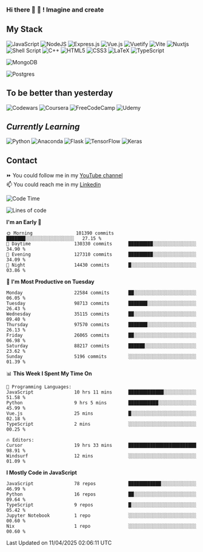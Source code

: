 ### Hi there 👋 🤖 ! Imagine and create

## My Stack
![JavaScript](https://img.shields.io/badge/javascript-%23323330.svg?style=for-the-badge&logo=javascript&logoColor=%23F7DF1E) ![NodeJS](https://img.shields.io/badge/node.js-6DA55F?style=for-the-badge&logo=node.js&logoColor=white) <img alt="Express.js" src="https://img.shields.io/badge/express.js%20-%23404d59.svg?&style=for-the-badge"/> ![Vue.js](https://img.shields.io/badge/vuejs-%2335495e.svg?style=for-the-badge&logo=vuedotjs&logoColor=%234FC08D) ![Vuetify](https://img.shields.io/badge/Vuetify-1867C0?style=for-the-badge&logo=vuetify&logoColor=AEDDFF) ![Vite](https://img.shields.io/badge/vite-%23646CFF.svg?style=for-the-badge&logo=vite&logoColor=white) ![Nuxtjs](https://img.shields.io/badge/Nuxt-002E3B?style=for-the-badge&logo=nuxtdotjs&logoColor=#00DC82) ![Shell Script](https://img.shields.io/badge/shell_script-%23121011.svg?style=for-the-badge&logo=gnu-bash&logoColor=white) ![C++](https://img.shields.io/badge/c++-%2300599C.svg?style=for-the-badge&logo=c%2B%2B&logoColor=white) ![HTML5](https://img.shields.io/badge/html5-%23E34F26.svg?style=for-the-badge&logo=html5&logoColor=white) ![CSS3](https://img.shields.io/badge/css3-%231572B6.svg?style=for-the-badge&logo=css3&logoColor=white) ![LaTeX](https://img.shields.io/badge/latex-%23008080.svg?style=for-the-badge&logo=latex&logoColor=white) ![TypeScript](https://img.shields.io/badge/typescript-%23007ACC.svg?style=for-the-badge&logo=typescript&logoColor=white)
<div>
  <img alt="MongoDB" src ="https://img.shields.io/badge/MongoDB-%234ea94b.svg?&style=for-the-badge&logo=mongodb&logoColor=white"/>
  
  ![Postgres](https://img.shields.io/badge/postgres-%23316192.svg?style=for-the-badge&logo=postgresql&logoColor=white)
</div>

## To be better than yesterday
![Codewars](https://img.shields.io/badge/Codewars-B1361E?style=for-the-badge&logo=codewars&logoColor=grey)
  ![Coursera](https://img.shields.io/badge/Coursera-%230056D2.svg?style=for-the-badge&logo=Coursera&logoColor=white)
  ![FreeCodeCamp](https://img.shields.io/badge/Freecodecamp-%23123.svg?&style=for-the-badge&logo=freecodecamp&logoColor=green)
  ![Udemy](https://img.shields.io/badge/Udemy-A435F0?style=for-the-badge&logo=Udemy&logoColor=white)

## *Currently Learning*
![Python](https://img.shields.io/badge/python-3670A0?style=for-the-badge&logo=python&logoColor=ffdd54) ![Anaconda](https://img.shields.io/badge/Anaconda-%2344A833.svg?style=for-the-badge&logo=anaconda&logoColor=white) 
![Flask](https://img.shields.io/badge/flask-%23000.svg?style=for-the-badge&logo=flask&logoColor=white) ![TensorFlow](https://img.shields.io/badge/TensorFlow-%23FF6F00.svg?style=for-the-badge&logo=TensorFlow&logoColor=white) ![Keras](https://img.shields.io/badge/Keras-%23D00000.svg?style=for-the-badge&logo=Keras&logoColor=white)

## Contact
⏩ You could follow me in my <a href="https://www.youtube.com/c/ViktorJimenezF" target="blank">YouTube channel</a>   <br>
📫 You could reach me in my <a href="https://www.linkedin.com/in/victorjuanjimenez/" target="blank">Linkedin</a>  

<!--START_SECTION:waka-->
![Code Time](http://img.shields.io/badge/Code%20Time-3%2C381%20hrs%2043%20mins-blue)

![Lines of code](https://img.shields.io/badge/From%20Hello%20World%20I%27ve%20Written-610.1%20million%20lines%20of%20code-blue)

**I'm an Early 🐤** 

```text
🌞 Morning                101390 commits      ███████░░░░░░░░░░░░░░░░░░   27.15 % 
🌆 Daytime                130330 commits      █████████░░░░░░░░░░░░░░░░   34.90 % 
🌃 Evening                127310 commits      █████████░░░░░░░░░░░░░░░░   34.09 % 
🌙 Night                  14430 commits       █░░░░░░░░░░░░░░░░░░░░░░░░   03.86 % 
```
📅 **I'm Most Productive on Tuesday** 

```text
Monday                   22584 commits       ██░░░░░░░░░░░░░░░░░░░░░░░   06.05 % 
Tuesday                  98713 commits       ███████░░░░░░░░░░░░░░░░░░   26.43 % 
Wednesday                35115 commits       ██░░░░░░░░░░░░░░░░░░░░░░░   09.40 % 
Thursday                 97570 commits       ███████░░░░░░░░░░░░░░░░░░   26.13 % 
Friday                   26065 commits       ██░░░░░░░░░░░░░░░░░░░░░░░   06.98 % 
Saturday                 88217 commits       ██████░░░░░░░░░░░░░░░░░░░   23.62 % 
Sunday                   5196 commits        ░░░░░░░░░░░░░░░░░░░░░░░░░   01.39 % 
```


📊 **This Week I Spent My Time On** 

```text
💬 Programming Languages: 
JavaScript               10 hrs 11 mins      █████████████░░░░░░░░░░░░   51.58 % 
Python                   9 hrs 5 mins        ███████████░░░░░░░░░░░░░░   45.99 % 
Vue.js                   25 mins             █░░░░░░░░░░░░░░░░░░░░░░░░   02.18 % 
TypeScript               2 mins              ░░░░░░░░░░░░░░░░░░░░░░░░░   00.25 % 

🔥 Editors: 
Cursor                   19 hrs 33 mins      █████████████████████████   98.91 % 
Windsurf                 12 mins             ░░░░░░░░░░░░░░░░░░░░░░░░░   01.09 % 
```

**I Mostly Code in JavaScript** 

```text
JavaScript               78 repos            ████████████░░░░░░░░░░░░░   46.99 % 
Python                   16 repos            ██░░░░░░░░░░░░░░░░░░░░░░░   09.64 % 
TypeScript               9 repos             █░░░░░░░░░░░░░░░░░░░░░░░░   05.42 % 
Jupyter Notebook         1 repo              ░░░░░░░░░░░░░░░░░░░░░░░░░   00.60 % 
Nix                      1 repo              ░░░░░░░░░░░░░░░░░░░░░░░░░   00.60 % 
```




 Last Updated on 11/04/2025 02:06:11 UTC
<!--END_SECTION:waka-->

<!--
**ViktorJJF/ViktorJJF** is a ✨ _special_ ✨ repository because its `README.md` (this file) appears on your GitHub profile.



Here are some ideas to get you started:

- 🔭 I’m currently working on ...
- 🌱 I’m currently learning ...
- 👯 I’m looking to collaborate on ...
- 🤔 I’m looking for help with ...
- 💬 Ask me about ...
- 📫 How to reach me: ...
- 😄 Pronouns: ...
- ⚡ Fun fact: ...
-->
